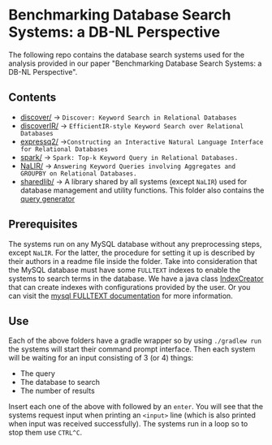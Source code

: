 # Benchmarking Database Search Systems: a DB-NL Perspective

The following repo contains the database search systems used for the analysis provided in our paper "Benchmarking Database Search Systems: a DB-NL Perspective".


## Contents

* [discover/](discover/) -> `Discover: Keyword Search in Relational Databases`
* [discoverIR/](discoverIR/) -> `EfficientIR-style Keyword Search over Relational Databases`
* [expressq2/](expressq2/) ->`Constructing an Interactive Natural Language Interface for Relational Databases`
* [spark/](spark/) -> `Spark: Top-k Keyword Query in Relational Databases.`
* [NaLIR/](NaLIR/) -> `Answering Keyword Queries involving Aggregates and GROUPBY on Relational Databases.`
* [sharedlib/](sharedlib/) -> A library shared by all systems (except `NaLIR`) used for database management and utility functions. This folder also contains the [query generator](sharedlib/src/main/java/shared/benchmark/Generator.java)

## Prerequisites

The systems run on any MySQL database without any preprocessing steps, except `NaLIR`. For the latter, the procedure for setting it up is described by their authors in a readme file inside the folder. Take into consideration that the MySQL database must have some `FULLTEXT` indexes to enable the systems to search terms in the database. We have a java class [IndexCreator](sharedlib/src/main/java/shared/database/connectivity/DatabaseIndexCreator.java) that can create indexes with configurations provided by the user. Or you can visit the [mysql FULLTEXT documentation](https://dev.mysql.com/doc/refman/5.6/en/innodb-fulltext-index.html) for more information.

## Use

Each of the above folders have a gradle wrapper so by using `./gradlew run` the systems will start their command prompt interface.
Then each system will be waiting for an input consisting of 3 (or 4) things:
* The query
* The database to search
* The number of results

Insert each one of the above with followed by an `enter`. You will see that the systems request input when printing an `<input>` line (which is also printed when input was received successfully). The systems run in a loop so to stop them use `CTRL^C`.

